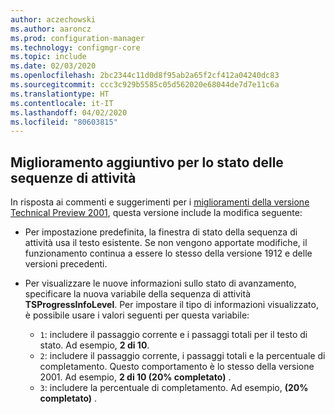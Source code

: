 ```yaml
---
author: aczechowski
ms.author: aaroncz
ms.prod: configuration-manager
ms.technology: configmgr-core
ms.topic: include
ms.date: 02/03/2020
ms.openlocfilehash: 2bc2344c11d0d8f95ab2a65f2cf412a04240dc83
ms.sourcegitcommit: ccc3c929b5585c05d562020e68044de7d7e11c6a
ms.translationtype: HT
ms.contentlocale: it-IT
ms.lasthandoff: 04/02/2020
ms.locfileid: "80603815"
---
```

## <a name="additional-improvement-to-task-sequence-progress"></a><a name="bkmk_tsprogress"></a>Miglioramento aggiuntivo per lo stato delle sequenze di attività

<!--5932692, fka 2356386-->

In risposta ai commenti e suggerimenti per i [miglioramenti della versione Technical Preview 2001](/configmgr/core/get-started/2020/technical-preview-2001#bkmk_tsprogress), questa versione include la modifica seguente:

- Per impostazione predefinita, la finestra di stato della sequenza di attività usa il testo esistente. Se non vengono apportate modifiche, il funzionamento continua a essere lo stesso della versione 1912 e delle versioni precedenti.

- Per visualizzare le nuove informazioni sullo stato di avanzamento, specificare la nuova variabile della sequenza di attività **TSProgressInfoLevel**. Per impostare il tipo di informazioni visualizzato, è possibile usare i valori seguenti per questa variabile:

  - `1`: includere il passaggio corrente e i passaggi totali per il testo di stato. Ad esempio, **2 di 10**.
  - `2`: includere il passaggio corrente, i passaggi totali e la percentuale di completamento. Questo comportamento è lo stesso della versione 2001. Ad esempio, **2 di 10 (20% completato)** .
  - `3`: includere la percentuale di completamento. Ad esempio, **(20% completato)** .
